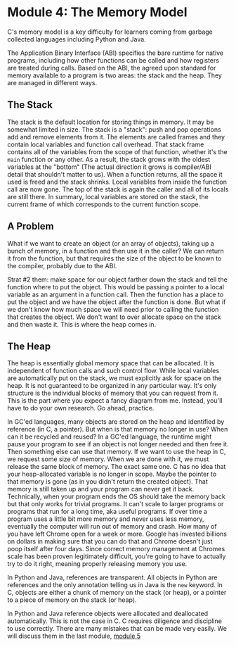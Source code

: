 # Module 4: The Memory Model

C's memory model is a key difficulty for learners coming from garbage collected languages including Python and Java.

The Application Binary Interface (ABI) specifies the bare runtime for native programs, including how other functions can be called and how registers are treated during calls. Based on the ABI, the agreed upon standard for memory available to a program is two areas: the stack and the heap. They are managed in different ways.

## The Stack

The stack is the default location for storing things in memory. It may be somewhat limited in size. The stack is a "stack": push and pop operations add and remove elements from it. The elements are called frames and they contain local variables and function call overhead. That stack frame contains all of the variables from the scope of that function, whether it's the `main` function or any other. As a result, the stack grows with the oldest variables at the "bottom" (The actual direction it grows is compiler/ABI detail that shouldn't matter to us). When a function returns, all the space it used is freed and the stack shrinks. Local variables from inside the function call are now gone. The top of the stack is again the caller and all of its locals are still there. In summary, local variables are stored on the stack, the current frame of which corresponds to the current function scope.

## A Problem

What if we want to create an object (or an array of objects), taking up a bunch of memory, in a function and then use it in the caller? We can return it from the function, but that requires the size of the object to be known to the compiler, probably due to the ABI.

Strat #2 them: make space for our object farther down the stack and tell the function where to put the object. This would be passing a pointer to a local variable as an argument in a function call. Then the function has a place to put the object and we have the object after the function is done. But what if we don't know how much space we will need prior to calling the function that creates the object. We don't want to over allocate space on the stack and then waste it. This is where the heap comes in.

## The Heap

The heap is essentially global memory space that can be allocated. It is independent of function calls and such control flow. While local variables are automatically put on the stack, we must explicitly ask for space on the heap. It is not guaranteed to be organized in any particular way. It's only structure is the individual blocks of memory that you can request from it. This is the part where you expect a fancy diagram from me. Instead, you'll have to do your own research. Go ahead, practice.

In GC'ed languages, many objects are stored on the heap and identified by reference (in C, a pointer). But when is that memory no longer in use? When can it be recycled and reused? In a GC'ed language, the runtime might pause your program to see if an object is not longer needed and then free it. Then something else can use that memory. If we want to use the heap in C, we request some size of memory. When we are done with it, we must release the same block of memory. The exact same one. C has no idea that your heap-allocated variable is no longer in scope. Maybe the pointer to that memory is gone (as in you didn't return the created object). That memory is still taken up and your program can never get it back. Technically, when your program ends the OS should take the memory back but that only works for trivial programs. It can't scale to larger programs or programs that run for a long time, aka useful programs. If over time a program uses a little bit more memory and never uses less memory, eventually the computer will run out of memory and crash. How many of you have left Chrome open for a week or more. Google has invested billions on dollars in making sure that you can do that and Chrome doesn't just poop itself after four days. Since correct memory management at Chromes scale has been proven legitimately difficult, you're going to have to actually try to do it right, meaning properly releasing memory you use.

In Python and Java, references are transparent. All objects in Python are references and the only annotation telling us in Java is the `new` keyword. In C, objects are either a chunk of memory on the stack (or heap), or a pointer to a piece of memory on the stack (or heap).

In Python and Java reference objects were allocated and deallocated automatically. This is not the case in C. C requires diligence and discipline to use correctly. There are many mistakes that can be made very easily. We will discuss them in the last module, [module 5](../mod5/README.md)
